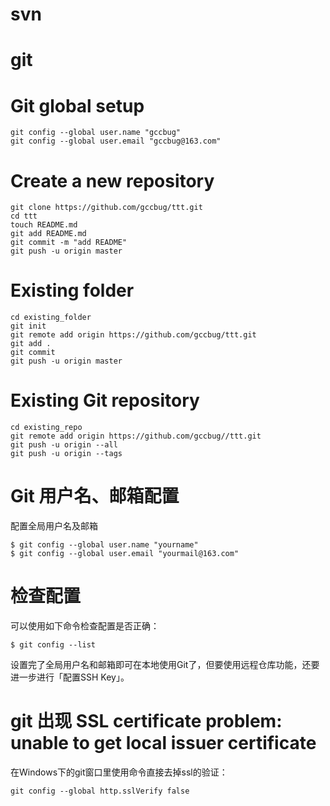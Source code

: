 # svn


# git 

# Git global setup
```
git config --global user.name "gccbug"
git config --global user.email "gccbug@163.com"
```
# Create a new repository
```
git clone https://github.com/gccbug/ttt.git
cd ttt
touch README.md
git add README.md
git commit -m "add README"
git push -u origin master
```
# Existing folder
```
cd existing_folder
git init
git remote add origin https://github.com/gccbug/ttt.git
git add .
git commit
git push -u origin master
```
# Existing Git repository
```
cd existing_repo
git remote add origin https://github.com/gccbug//ttt.git
git push -u origin --all
git push -u origin --tags
```

# Git 用户名、邮箱配置
配置全局用户名及邮箱
```
$ git config --global user.name "yourname"
$ git config --global user.email "yourmail@163.com"
```

# 检查配置
可以使用如下命令检查配置是否正确：
```
$ git config --list
```
设置完了全局用户名和邮箱即可在本地使用Git了，但要使用远程仓库功能，还要进一步进行「配置SSH Key」。

# git 出现 SSL certificate problem: unable to get local issuer certificate

在Windows下的git窗口里使用命令直接去掉ssl的验证：

```
git config --global http.sslVerify false 
```
